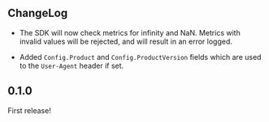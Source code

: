 ## ChangeLog

* The SDK will now check metrics for infinity and NaN.  Metrics with invalid
values will be rejected, and will result in an error logged.

* Added `Config.Product` and `Config.ProductVersion` fields which are
used to the `User-Agent` header if set.

## 0.1.0

First release!
